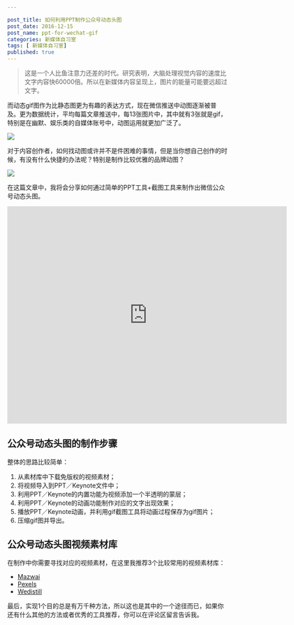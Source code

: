 ```yaml
---

post_title: 如何利用PPT制作公众号动态头图
post_date: 2016-12-15
post_name: ppt-for-wechat-gif
categories: 新媒体自习室
tags: [ 新媒体自习室]
published: true
---
```

> 这是一个人比鱼注意力还差的时代。研究表明，大脑处理视觉内容的速度比文字内容快60000倍。所以在新媒体内容呈现上，图片的能量可能要远超过文字。

而动态gif图作为比静态图更为有趣的表达方式，现在微信推送中动图逐渐被普及。更为数据统计，平均每篇文章推送中，每13张图片中，其中就有3张就是gif，特别是在幽默、娱乐类的自媒体账号中，动图运用就更加广泛了。

![](http://www.niaogebiji.com/data/attachment/portal/201610/20/114008r2x132fxyym1c33y.gif)

对于内容创作者，如何找动图或许并不是件困难的事情，但是当你想自己创作的时候，有没有什么快捷的办法呢？特别是制作比较优雅的品牌动图？

![](http://cdn.bpteach.com/blog/_image/wechatgif.gif)

在这篇文章中，我将会分享如何通过简单的PPT工具+截图工具来制作出微信公众号动态头图。

<iframe frameborder="0" width="640" height="498" src="https://v.qq.com/iframe/player.html?vid=d0355drjhjw&tiny=0&auto=0" allowfullscreen></iframe>

## 公众号动态头图的制作步骤

整体的思路比较简单：

1. 从素材库中下载免版权的视频素材；
2. 将视频导入到PPT／Keynote文件中；
3. 利用PPT／Keynote的内置功能为视频添加一个半透明的蒙层；
4. 利用PPT／Keynote的动画功能制作对应的文字出现效果；
5. 播放PPT／Keynote动画，并利用gif截图工具将动画过程保存为gif图片；
6. 压缩gif图并导出。

## 公众号动态头图视频素材库

在制作中你需要寻找对应的视频素材，在这里我推荐3个比较常用的视频素材库：

- [Mazwai](http://mazwai.com/#/videos)
- [Pexels](http://videos.pexels.com/)
- [Wedistill](http://wedistill.io/)


最后，实现1个目的总是有万千种方法，所以这也是其中的一个途径而已，如果你还有什么其他的方法或者优秀的工具推荐，你可以在评论区留言告诉我。



